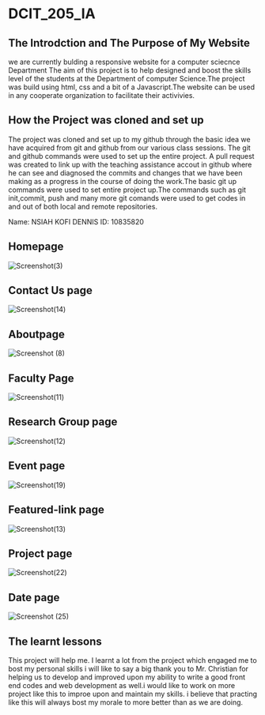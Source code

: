 # DCIT_205_IA
 ## The Introdction and The Purpose of My Website

we are currently bulding a responsive website for a computer sciecnce Department 
The aim of this project is to help designed and boost the skills level of the students at the Department of 
 computer Science.The project was build using html, css and a bit of a Javascript.The website can be used in any cooperate organization
 to facilitate their activivies. 

## How the Project was cloned and set up

The project was cloned and set up to my github through the basic idea we have acquired from git and github 
from our various class sessions. The git and github commands were used to set up the entire project. A pull request was created to link up with the teaching assistance accout in github where he can see and diagnosed the commits and changes that we have been making as a progress in the course of doing the work.The basic git up commands were used to set entire project up.The commands such as git init,commit, push and many more git comands were used to get codes in and out of both local and remote repositories.

Name: NSIAH KOFI DENNIS
ID: 10835820


## Homepage

![Screenshot(3)](https://github.com/Nsiahdennis/10835820_DCIT205/assets/107279326/5bd87646-9e16-47d3-b297-6722ef736cae)

## Contact Us page
![Screenshot(14)](https://github.com/Nsiahdennis/10835820_DCIT205/assets/107279326/c399b192-234c-4e14-baa3-a96352ae6369)

## Aboutpage
![Screenshot (8)](https://github.com/Nsiahdennis/10835820_DCIT205/assets/107279326/51bffeae-b9b0-4256-8229-88769cc9ce3d)

## Faculty Page

![Screenshot(11)](https://github.com/Nsiahdennis/10835820_DCIT205/assets/107279326/4ea1f0ca-6335-4f6b-9367-312e09ba45f9)


## Research Group page

![Screenshot(12)](https://github.com/Nsiahdennis/10835820_DCIT205/assets/107279326/03135e3c-5e6b-4644-bbd0-dceb995d83ff)

## Event page
![Screenshot(19)](https://github.com/Nsiahdennis/10835820_DCIT205/assets/107279326/0339e0ae-3e40-4558-a495-cff871545502)

## Featured-link page
![Screenshot(13)](https://github.com/Nsiahdennis/10835820_DCIT205/assets/107279326/5b5252b2-fb68-40ea-afa6-89e561c8e629)

## Project page

![Screenshot(22)](https://github.com/Nsiahdennis/10835820_DCIT205/assets/107279326/b5490f80-1d12-42ab-a98f-2e449a71fd7f)

## Date page
![Screenshot (25)](https://github.com/Nsiahdennis/10835820_DCIT205/assets/107279326/5b5ced55-0d2b-400b-b6a0-af424b7575dd)













































## The learnt lessons
This project will help me. I learnt a lot from the project which engaged me to bost my personal skills
i will  like to say  a big thank you to Mr. Christian for helping us to develop and improved upon my ability to write a good front end 
codes and web development as well.i would like to work on more project like this to improe upon and maintain my skills. i believe that practing like 
this will always bost my morale to more better than as we are doing.


